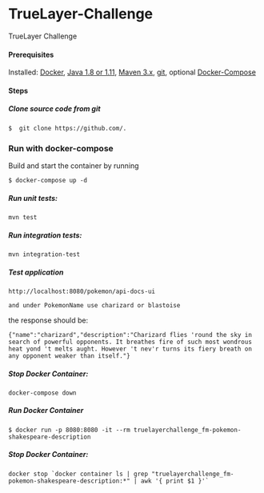 # TrueLayer-Challenge
TrueLayer Challenge
#### Prerequisites

Installed: [Docker](https://www.docker.com/), [Java 1.8 or 1.11](https://www.oracle.com/technetwork/java/javase/overview/index.html), [Maven 3.x](https://maven.apache.org/install.html), [git](https://www.digitalocean.com/community/tutorials/how-to-contribute-to-open-source-getting-started-with-git), optional [Docker-Compose](https://docs.docker.com/compose/install/)

#### Steps

##### Clone source code from git
```
$  git clone https://github.com/.
```

### Run with docker-compose 

Build and start the container by running 

```
$ docker-compose up -d 
```

##### Run unit tests:
```
mvn test
```

##### Run integration tests:
```
mvn integration-test
```

##### Test application

```
http://localhost:8080/pokemon/api-docs-ui

and under PokemonName use charizard or blastoise
```

the response should be:
```
{"name":"charizard","description":"Charizard flies 'round the sky in search of powerful opponents. It breathes fire of such most wondrous heat yond 't melts aught. However 't nev'r turns its fiery breath on any opponent weaker than itself."}
```

##### Stop Docker Container:
```
docker-compose down
```

##### Run Docker Container
```
$ docker run -p 8080:8080 -it --rm truelayerchallenge_fm-pokemon-shakespeare-description
```

#####  Stop Docker Container:
```
docker stop `docker container ls | grep "truelayerchallenge_fm-pokemon-shakespeare-description:*" | awk '{ print $1 }'`
```
